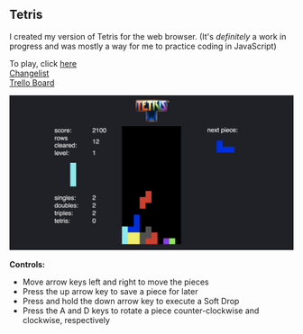 ## Tetris

I created my version of Tetris for the web browser. (It's _definitely_ a work in progress and was mostly a way for me to practice coding in JavaScript)

To play, click [here](https://htmlpreview.github.io/?https://github.com/anniebryan/tetris/blob/master/index.html) <br>
[Changelist](https://github.com/anniebryan/tetris/blob/master/CHANGELOG.md) <br>
[Trello Board](https://trello.com/b/YJVNgNXC/tetris-game)

![image](img/tetris-img.png)

<b>Controls:</b>

<ul>
  <li>Move arrow keys left and right to move the pieces</li>
  <li>Press the up arrow key to save a piece for later</li>
  <li>Press and hold the down arrow key to execute a Soft Drop</li>
  <li>Press the A and D keys to rotate a piece counter-clockwise and clockwise, respectively</li>
</ul>
